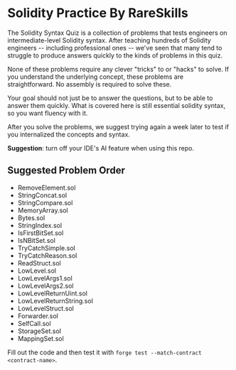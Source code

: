 # Solidity Practice By RareSkills

The Solidity Syntax Quiz is a collection of problems that tests engineers on intermediate-level Solidity syntax. After teaching hundreds of Solidity engineers -- including professional ones -- we've seen that many tend to struggle to produce answers quickly to the kinds of problems in this quiz.

None of these problems require any clever "tricks" to or "hacks" to solve. If you understand the underlying concept, these problems are straightforward. No assembly is required to solve these.

Your goal should not just be to answer the questions, but to be able to answer them quickly. What is covered here is still essential solidity syntax, so you want fluency with it.

After you solve the problems, we suggest trying again a week later to test if you internalized the concepts and syntax.

**Suggestion**: turn off your IDE's AI feature when using this repo.

## Suggested Problem Order

- RemoveElement.sol
- StringConcat.sol
- StringCompare.sol
- MemoryArray.sol
- Bytes.sol
- StringIndex.sol
- IsFirstBitSet.sol
- IsNBitSet.sol
- TryCatchSimple.sol
- TryCatchReason.sol
- ReadStruct.sol
- LowLevel.sol
- LowLevelArgs1.sol
- LowLevelArgs2.sol
- LowLevelReturnUint.sol
- LowLevelReturnString.sol
- LowLevelStruct.sol
- Forwarder.sol
- SelfCall.sol
- StorageSet.sol
- MappingSet.sol

Fill out the code and then test it with `forge test --match-contract <contract-name>`.
